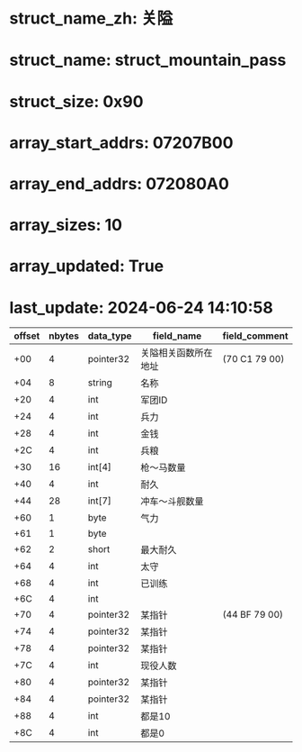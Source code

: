 # struct_name_zh: 关隘
# struct_name: struct_mountain_pass
# struct_size: 0x90
# array_start_addrs: 07207B00
# array_end_addrs: 072080A0
# array_sizes: 10
# array_updated: True
# last_update: 2024-06-24 14:10:58

| offset | nbytes | data_type | field_name           | field_comment |
| ------ | ------ | --------- | -------------------- | ------------- |
| +00    | 4      | pointer32 | 关隘相关函数所在地址 | (70 C1 79 00) |
| +04    | 8      | string    | 名称                 |               |
| +20    | 4      | int       | 军团ID               |               |
| +24    | 4      | int       | 兵力                 |               |
| +28    | 4      | int       | 金钱                 |               |
| +2C    | 4      | int       | 兵粮                 |               |
| +30    | 16     | int[4]    | 枪～马数量           |               |
| +40    | 4      | int       | 耐久                 |               |
| +44    | 28     | int[7]    | 冲车～斗舰数量       |               |
| +60    | 1      | byte      | 气力                 |               |
| +61    | 1      | byte      |                      |               |
| +62    | 2      | short     | 最大耐久             |               |
| +64    | 4      | int       | 太守                 |               |
| +68    | 4      | int       | 已训练               |               |
| +6C    | 4      | int       |                      |               |
| +70    | 4      | pointer32 | 某指针               | (44 BF 79 00) |
| +74    | 4      | pointer32 | 某指针               |               |
| +78    | 4      | pointer32 | 某指针               |               |
| +7C    | 4      | int       | 现役人数             |               |
| +80    | 4      | pointer32 | 某指针               |               |
| +84    | 4      | pointer32 | 某指针               |               |
| +88    | 4      | int       | 都是10               |               |
| +8C    | 4      | int       | 都是0                |               |
